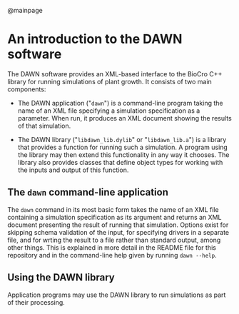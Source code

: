 @mainpage

# An introduction to the DAWN software

The DAWN software provides an XML-based interface to the BioCro C++
library for running simulations of plant growth.  It consists of two main components:

* The DAWN application ("`dawn`") is a command-line program taking the
  name of an XML file specifying a simulation specification as a
  parameter.  When run, it produces an XML document showing the
  results of that simulation.

* The DAWN library ("`libdawn_lib.dylib`" or "`libdawn_lib.a`") is a
  library that provides a function for running such a simulation.  A
  program using the library may then extend this functionality in any
  way it chooses.  The library also provides classes that define
  object types for working with the inputs and output of this
  function.

## The `dawn` command-line application

The `dawn` command in its most basic form takes the name of an XML
file containing a simulation specification as its argument and returns
an XML document presenting the result of running that simulation.
Options exist for skipping schema validation of the input, for
specifying drivers in a separate file, and for wrting the result to a
file rather than standard output, among other things.  This is
explained in more detail in the README file for this repository and in
the command-line help given by running `dawn --help`.

## Using the DAWN library

Application programs may use the DAWN library to run simulations as part of their processing.

